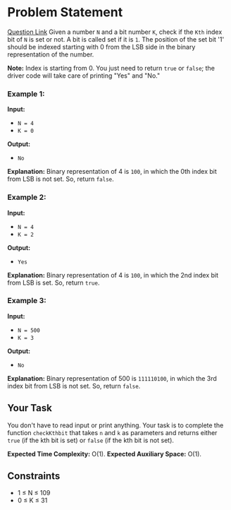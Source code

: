 # Problem Statement
[Question Link](https://www.geeksforgeeks.org/problems/check-whether-k-th-bit-is-set-or-not-1587115620/1?page=1&sprint=ca8ae412173dbd8346c26a0295d098fd&sortBy=difficulty)
Given a number `N` and a bit number `K`, check if the `Kth` index bit of `N` is set or not. A bit is called set if it is `1`. The position of the set bit '1' should be indexed starting with 0 from the LSB side in the binary representation of the number.

**Note:** Index is starting from 0. You just need to return `true` or `false`; the driver code will take care of printing "Yes" and "No."

### Example 1:

**Input:**
- `N = 4`
- `K = 0`

**Output:**
- `No`

**Explanation:**
Binary representation of 4 is `100`, in which the 0th index bit from LSB is not set. So, return `false`.

### Example 2:

**Input:**
- `N = 4`
- `K = 2`

**Output:**
- `Yes`

**Explanation:**
Binary representation of 4 is `100`, in which the 2nd index bit from LSB is set. So, return `true`.

### Example 3:

**Input:**
- `N = 500`
- `K = 3`

**Output:**
- `No`

**Explanation:**
Binary representation of 500 is `111110100`, in which the 3rd index bit from LSB is not set. So, return `false`.

## Your Task

You don't have to read input or print anything. Your task is to complete the function `checkKthbit` that takes `n` and `k` as parameters and returns either `true` (if the kth bit is set) or `false` (if the kth bit is not set).

**Expected Time Complexity:** O(1).
**Expected Auxiliary Space:** O(1).

## Constraints

- 1 ≤ N ≤ 109
- 0 ≤ K ≤ 31
